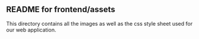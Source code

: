 ## **README for frontend/assets**

This directory contains all the images as well as the css style sheet used for our web application.
